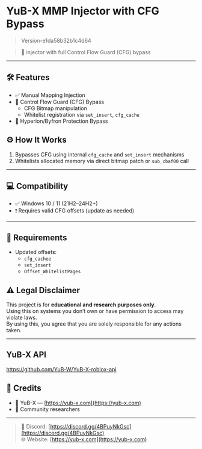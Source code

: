 # YuB-X MMP Injector with CFG Bypass

> Version-e1da58b32b1c4d64

> 🚀 injector with full Control Flow Guard (CFG) bypass  
---

## 🛠 Features

- ✅ Manual Mapping Injection  
- 🔄 Control Flow Guard (CFG) Bypass  
  - CFG Bitmap manipulation  
  - Whitelist registration via `set_insert`, `cfg_cache`  
- 🔐 Hyperion/Byfron Protection Bypass  

## ⚙️ How It Works

1. Bypasses CFG using internal `cfg_cache` and `set_insert` mechanisms  
2. Whitelists allocated memory via direct bitmap patch or `sub_cbaf00` call  
---

## 💻 Compatibility

- ✅ Windows 10 / 11 (21H2–24H2+)  
- ❗ Requires valid CFG offsets (update as needed)  

---

## 🧬 Requirements

- Updated offsets:  
  - `cfg_cachee`  
  - `set_insert`  
  - `Offset_WhitelistPages`  

## ⚠️ Legal Disclaimer

This project is for **educational and research purposes only**.  
Using this on systems you don’t own or have permission to access may violate laws.  
By using this, you agree that you are solely responsible for any actions taken.

---

## YuB-X API
https://github.com/YuB-W/YuB-X-roblox-api


## 💬 Credits

- 🧠 YuB-X — [https://yub-x.com](https://yub-x.com)  
- 👥 Community researchers  
---

> 🧷 Discord: [https://discord.gg/4BPuyNkGsc](https://discord.gg/4BPuyNkGsc)  
> 🌐 Website: [https://yub-x.com](https://yub-x.com)
